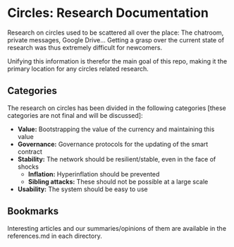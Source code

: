 # Circles: Research Documentation

Research on circles used to be scattered all over the place: The chatroom, private messages, Google Drive... Getting a grasp over the current state of research was thus extremely difficult for newcomers.

Unifying this information is therefor the main goal of this repo, making it the primary location for any circles related research.

## Categories
The research on circles has been divided in the following categories \[these categories are not final and will be discussed\]:
* __Value:__ Bootstrapping the value of the currency and maintaining this value
* __Governance:__ Governance protocols for the updating of the smart contract
* __Stability:__ The network should be resilient/stable, even in the face of shocks
  * __Inflation:__ Hyperinflation should be prevented
  * __Sibling attacks:__ These should not be possible at a large scale
* __Usability:__ The system should be easy to use

## Bookmarks
Interesting articles and our summaries/opinions of them are available in the references.md in each directory.
